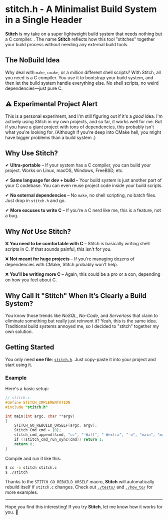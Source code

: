# stitch.h - A Minimalist Build System in a Single Header

**Stitch** is my take on a super lightweight build system that needs nothing but a C compiler. . The name **Stitch** reflects how this tool "stitches" together your build process without needing any external build tools.

## The NoBuild Idea

Why deal with `make`, `cmake`, or a million different shell scripts? With Stitch, all you need is a C compiler. You use it to bootstrap your build system, and then let the build system handle everything else. No shell scripts, no weird dependencies—just pure C.

## ⚠️ Experimental Project Alert

This is a personal experiment, and I'm still figuring out if it's a *good* idea. I'm actively using Stitch in my own projects, and so far, it works well for me. But if you have a giant project with tons of dependencies, this probably isn't what you're looking for. (Although if you're deep into CMake hell, you might have bigger problems than a build system .)

## Why Use Stitch?

✔ **Ultra-portable** – If your system has a C compiler, you can build your project. Works on Linux, macOS, Windows, FreeBSD, etc.

✔ **Same language for dev + build** – Your build system is just another part of your C codebase. You can even reuse project code inside your build scripts.

✔ **No external dependencies** – No `make`, no shell scripting, no batch files. Just drop in `stitch.h` and go.

✔ **More excuses to write C** – If you're a C nerd like me, this is a feature, not a bug.

## Why *Not* Use Stitch?

❌ **You need to be comfortable with C** – Stitch is basically writing shell scripts in C. If that sounds painful, this isn't for you.

❌ **Not meant for huge projects** – If you're managing dozens of dependencies with CMake, Stitch probably won't help.

❌ **You’ll be writing more C** – Again, this could be a pro or a con, depending on how you feel about C.

## Why Call It "Stitch" When It’s Clearly a Build System?

You know those trends like *NoSQL*, *No-Code*, and *Serverless* that claim to eliminate something but really just reinvent it? Yeah, this is the same idea. Traditional build systems annoyed me, so I decided to "stitch" together my own solution.

## Getting Started

You only need **one file**: [`stitch.h`](https://raw.githubusercontent.com/Unintellectual/stitch.h/refs/heads/main/stitch.h). Just copy-paste it into your project and start using it.

### Example

Here's a basic setup:

```c
// stitch.c
#define STITCH_IMPLEMENTATION
#include "stitch.h"

int main(int argc, char **argv)
{
    STITCH_GO_REBUILD_URSELF(argc, argv);
    Stitch_Cmd cmd = {0};
    stitch_cmd_append(&cmd, "cc", "-Wall", "-Wextra", "-o", "main", "main.c");
    if (!stitch_cmd_run_sync(cmd)) return 1;
    return 0;
}
```

Compile and run it like this:

```sh
$ cc -o stitch stitch.c
$ ./stitch
```

Thanks to the `STITCH_GO_REBUILD_URSELF` macro, **Stitch** will automatically rebuild itself if `stitch.c` changes. Check out [`./tests/`](./tests/) and [`./how_to/`](./how_to/) for more examples.

---

Hope you find this interesting! If you try **Stitch**, let me know how it works for you. 🚀


